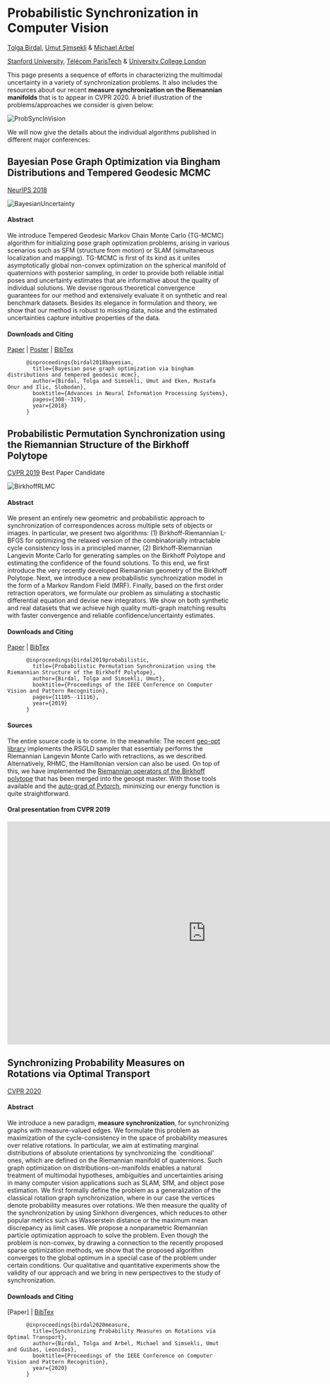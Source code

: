 # Probabilistic Synchronization in Computer Vision
[Tolga Birdal](http://tbirdal.me/), [Umut Şimşekli](https://perso.telecom-paristech.fr/simsekli/) & [Michael Arbel](https://michaelarbel.github.io/) 

[Stanford University](http://www.stanford.edu), [Télécom ParisTech](http://www.telecom-paristech.fr/) & [University College London](https://www.ucl.ac.uk/)

This page presents a sequence of efforts in characterizing the multimodal uncertainty in a variety of synchronization problems. It also includes the resources about our recent **measure synchronization on the Riemannian manifolds** that is to appear in CVPR 2020. A brief illustration of the problems/approaches we consider is given below:

![ProbSyncInVision](doc/webteaser2.jpg) 

We will now give the details about the individual algorithms published in different major conferences:

## Bayesian Pose Graph Optimization via Bingham Distributions and Tempered Geodesic MCMC
[NeurIPS 2018](https://neurips.cc/)

![BayesianUncertainty](doc/bayesianUncertainty.jpg) 

#### Abstract
We introduce Tempered Geodesic Markov Chain Monte Carlo (TG-MCMC) algorithm for initializing pose graph optimization problems, arising in various scenarios such as SFM (structure from motion) or SLAM (simultaneous localization and mapping). TG-MCMC is first of its kind as it unites asymptotically global non-convex optimization on the spherical manifold of quaternions with posterior sampling, in order to provide both reliable initial poses and uncertainty estimates that are informative about the quality of individual solutions. We devise rigorous theoretical convergence guarantees for our method and extensively evaluate it on synthetic and real benchmark datasets. Besides its elegance in formulation and theory, we show that our method is robust to missing data, noise and the estimated uncertainties capture intuitive properties of the data.

#### Downloads and Citing
[Paper](https://arxiv.org/abs/1805.12279) | [Poster](doc/neurips2018-poster.pdf) | [BibTex](doc/BirdalNeurips2018.bib)

		  @inproceedings{birdal2018bayesian,
            title={Bayesian pose graph optimization via bingham distributions and tempered geodesic mcmc},
            author={Birdal, Tolga and Simsekli, Umut and Eken, Mustafa Onur and Ilic, Slobodan},
            booktitle={Advances in Neural Information Processing Systems},
            pages={308--319},
            year={2018}
          }
		  
## Probabilistic Permutation Synchronization using the Riemannian Structure of the Birkhoff Polytope
[CVPR 2019](http://cvpr2019.thecvf.com/) Best Paper Candidate

![BirkhoffRLMC](doc/BirkhoffRLMC.jpg) 

#### Abstract
We present an entirely new geometric and probabilistic approach to synchronization of correspondences across multiple sets of objects or images. In particular, we present two algorithms: (1) Birkhoff-Riemannian L-BFGS for optimizing the relaxed version of the combinatorially intractable cycle consistency loss in a principled manner, (2) Birkhoff-Riemannian Langevin Monte Carlo for generating samples on the Birkhoff Polytope and estimating the confidence of the found solutions. To this end, we first introduce the very recently developed Riemannian geometry of the Birkhoff Polytope. Next, we introduce a new probabilistic synchronization model in the form of a Markov Random Field (MRF). Finally, based on the first order retraction operators, we formulate our problem as simulating a stochastic differential equation and devise new integrators. We show on both synthetic and real datasets that we achieve high quality multi-graph matching results with faster convergence and reliable confidence/uncertainty estimates.

#### Downloads and Citing
[Paper](https://arxiv.org/abs/1904.05814) | [BibTex](doc/BirdalSimsekli2019.bib)

          @inproceedings{birdal2019probabilistic,
            title={Probabilistic Permutation Synchronization using the Riemannian Structure of the Birkhoff Polytope},
            author={Birdal, Tolga and Simsekli, Umut},
            booktitle={Proceedings of the IEEE Conference on Computer Vision and Pattern Recognition},
            pages={11105--11116},
            year={2019}
          }
		  
#### Sources
The entire source code is to come. In the meanwhile:
The recent [geo-opt library](https://github.com/geoopt/geoopt) implements the RSGLD sampler that essentialy performs the Riemannian Langevin Monte Carlo with retractions, as we described. Alternatively, RHMC, the Hamiltonian version can also be used. On top of this, we have implemented the [Riemannian operators of the Birkhoff polytope](https://github.com/geoopt/geoopt/blob/master/geoopt/manifolds/birkhoff_polytope.py) that has been merged into the geoopt master. With those tools available and the [auto-grad of Pytorch](https://pytorch.org/tutorials/beginner/blitz/autograd_tutorial.html), minimizing our energy function is quite straightforward.

#### Oral presentation from CVPR 2019
<iframe width="900" height="506.25" src="https://www.youtube.com/embed/q03CXgyOHIE" frameborder="0" allow="autoplay; encrypted-media" allowfullscreen></iframe>


## Synchronizing Probability Measures on Rotations via Optimal Transport
[CVPR 2020](http://cvpr2020.thecvf.com/) 

#### Abstract
We introduce a new paradigm, **measure synchronization**, for synchronizing graphs with measure-valued edges. We formulate this problem as maximization of the cycle-consistency in the space of probability measures over relative rotations. In particular, we aim at estimating marginal distributions of absolute orientations by synchronizing the `conditional' ones, which are defined on the Riemannian manifold of quaternions. Such graph optimization on distributions-on-manifolds enables a natural treatment of multimodal hypotheses, ambiguities and uncertainties arising in many computer vision applications such as SLAM, SfM, and object pose estimation. We first formally define the problem as a generalization of the classical rotation graph synchronization, where in our case the vertices denote probability measures over rotations. We then measure the quality of the synchronization by using Sinkhorn divergences, which reduces to other popular metrics such as Wasserstein distance or the maximum mean discrepancy as limit cases. We propose a nonparametric Riemannian particle optimization approach to solve the problem. Even though the problem is non-convex, by drawing a connection to the recently proposed sparse optimization methods, we show that the proposed algorithm converges to the global optimum in a special case of the problem under certain conditions. Our qualitative and quantitative experiments show the validity of our approach and we bring in new perspectives to the study of synchronization.

#### Downloads and Citing
[Paper] | [BibTex](doc/BirdalCVPR2020.bib)

          @inproceedings{birdal2020measure,
            title={Synchronizing Probability Measures on Rotations via Optimal Transport},
            author={Birdal, Tolga and Arbel, Michael and Simsekli, Umut and Guibas, Leonidas},
            booktitle={Proceedings of the IEEE Conference on Computer Vision and Pattern Recognition},
            year={2020}
          }
		  
